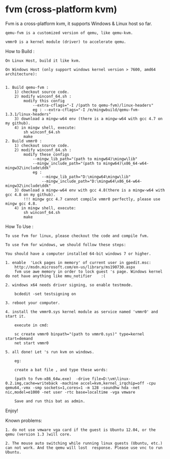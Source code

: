 fvm (cross-platform kvm)
===

Fvm is a cross-platform kvm, it supports Windows & Linux host so far.

	qemu-fvm is a customized version of qemu, like qemu-kvm.
	
	vmmr0 is a kernel module (driver) to accelerate qemu.

How to Build :

	On Linux Host, build it like kvm.
	
	On Windows Host (only support windows kernel version > 7600, amd64 architecture):
	
	
	1. Build qemu-fvm :
		1) checkout source code.
		2) modify winconf_64.sh :
			modify this config
				--extra-cflags="-I /(path to qemu-fvm)/linux-headers"
				eg : --extra-cflags="-I /e/mingwbuild/qemu-fvm-1.3.1/linux-headers"
		3) download a mingw-w64 env (there is a mingw-w64 with gcc 4.7 on my github).
		4) in mingw shell, execute:
			sh winconf_64.sh
			make
	2. Build vmmr0 :
		1) checkout source code.
		2) modify winconf_64.sh :
			modify these configs
				--mingw_lib_path="(path to mingw64)\mingw\lib" 
				--mingw_include_path="(path to mingw64)\x86_64-w64-mingw32\include\ddk"
				eg : 
					--mingw_lib_path="D:\mingw64\mingw\lib" 
					--mingw_include_path="D:\mingw64\x86_64-w64-mingw32\include\ddk"
		3) download a mingw-w64 env with gcc 4.8(there is a mingw-w64 with gcc 4.8 on my github).
			!!! mingw gcc 4.7 cannot compile vmmr0 perfectly, please use mingw gcc 4.8.
		4) in mingw shell, execute:
			sh winconf_64.sh
			make


How To Use :

	To use fvm for linux, please checkout the code and compile fvm.
	
	To use fvm for windows, we should follow these steps:
	
	You should have a computer installed 64-bit windows 7 or higher.
	
	1. enable  'Lock pages in memory' of current user in gpedit.msc:
		http://msdn.microsoft.com/en-us/library/ms190730.aspx
		fvm use awe memory in order to lock guest 's page. Windows kernel do not have anything like mmu_notifier    :(     
	
	2. windows x64 needs driver signing, so enable testmode.
	
		bcdedit -set testsigning on
	
	3. reboot your computer.
	
	4. install the vmmr0.sys kernel module as service named 'vmmr0' and start it.
	
		execute in cmd:
	
		sc create vmmr0 binpath="(path to vmmr0.sys)" type=kernel start=demand
		net start vmmr0
	
	5. all done! Let 's run kvm on windows.
		
		eg:
		
		create a bat file , and type these words:
		
		(path to fvm-x86_64w.exe)  -drive file=D:\vm\linux-0.2.img,cache=writeback -machine accel=kvm,kernel_irqchip=off -cpu qemu64,-vmx -smp sockets=1,cores=1 -m 128 -soundhw hda -net nic,model=e1000 -net user -rtc base=localtime -vga vmware
		
		Save and run this bat as admin.

Enjoy!

Known problems:
	
	1. do not use vmware vga card if the guest is Ubuntu 12.04, or the qemu (version 1.3 )will core.
	
	2. The mouse auto switching while running linux guests (Ubuntu, etc.) can not work. And the qemu will lost 	response. Please use vnc to run Ubuntu.

